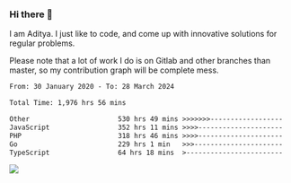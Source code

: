 ### Hi there 👋

I am Aditya. I just like to code, and come up with innovative solutions for regular problems.

Please note that a lot of work I do is on Gitlab and other branches than master, so my contribution graph will be complete mess.

<!--START_SECTION:waka-->

```txt
From: 30 January 2020 - To: 28 March 2024

Total Time: 1,976 hrs 56 mins

Other                      530 hrs 49 mins >>>>>>>------------------   26.85 %
JavaScript                 352 hrs 11 mins >>>>---------------------   17.82 %
PHP                        318 hrs 46 mins >>>>---------------------   16.12 %
Go                         229 hrs 1 min   >>>----------------------   11.58 %
TypeScript                 64 hrs 18 mins  >------------------------   03.25 %
```

<!--END_SECTION:waka-->

![](https://komarev.com/ghpvc/?username=BrainBuzzer)
